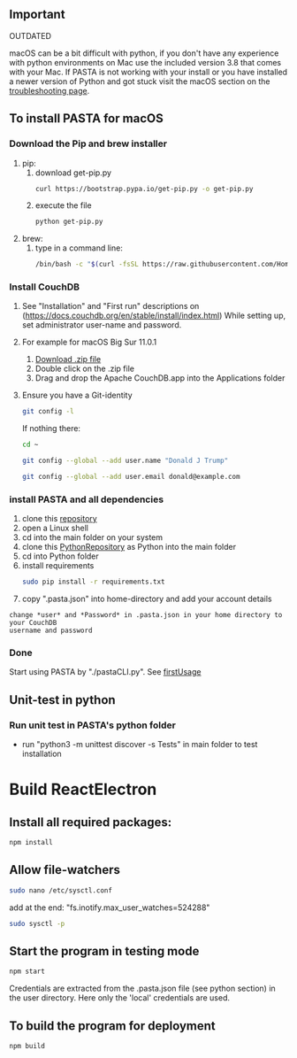 ## Important
OUTDATED


macOS can be a bit difficult with python, if you don't have any experience with python environments on Mac use the included version 3.8 that comes with your Mac.
If PASTA is not working with your install or you have installed a newer version of Python and got stuck visit the macOS section on the [troubleshooting page](troubleshooting#macos-problems).

## To install PASTA for macOS

### Download the Pip and brew installer

1. pip:
   1. download get-pip.py
        ```bash
        curl https://bootstrap.pypa.io/get-pip.py -o get-pip.py
        ```
    2. execute the file
        ```bash
        python get-pip.py
        ```
2. brew:
    1. type in a command line:
        ```bash
        /bin/bash -c "$(curl -fsSL https://raw.githubusercontent.com/Homebrew/install/master/install.sh)"
        ```

### Install CouchDB
1. See "Installation" and "First run" descriptions on
(https://docs.couchdb.org/en/stable/install/index.html)
While setting up, set administrator user-name and password.

2. For example for macOS Big Sur 11.0.1
    1. [Download .zip file](https://couchdb.apache.org/#download)
    2. Double click on the .zip file
    3. Drag and drop the Apache CouchDB.app into the Applications folder

3. Ensure you have a Git-identity
    ```bash
    git config -l
    ```
    If nothing there:
    ```bash
    cd ~
    ```
    ```bash
    git config --global --add user.name "Donald J Trump"
    ```
    ```bash
    git config --global --add user.email donald@example.com
    ```

### install PASTA and all dependencies
1. clone this [repository](https://github.com/PASTA-ELN/desktop)
2. open a Linux shell
3. cd into the main folder on your system
4. clone this [PythonRepository](https://github.com/PASTA-ELN/Python) as Python into the main folder
5. cd into Python folder
6. install requirements
    ```bash
    sudo pip install -r requirements.txt
    ```
7. copy ".pasta.json" into home-directory and add your account details
```
change *user* and *Password* in .pasta.json in your home directory to your CouchDB
username and password
```

### Done
Start using PASTA by "./pastaCLI.py". See [firstUsage](firstUsage)

## Unit-test in python
### Run unit test in PASTA's python folder
- run "python3 -m unittest discover -s Tests" in main folder to test installation



# Build ReactElectron

## Install all required packages:
```bash
npm install
```

## Allow file-watchers
```bash
sudo nano /etc/sysctl.conf
```
add at the end:
"fs.inotify.max_user_watches=524288"
```bash
sudo sysctl -p
```

## Start the program in testing mode
```bash
npm start
```
Credentials are extracted from the .pasta.json file (see python section) in the user directory. Here only the 'local' credentials are used.

## To build the program for deployment
```bash
npm build
```
